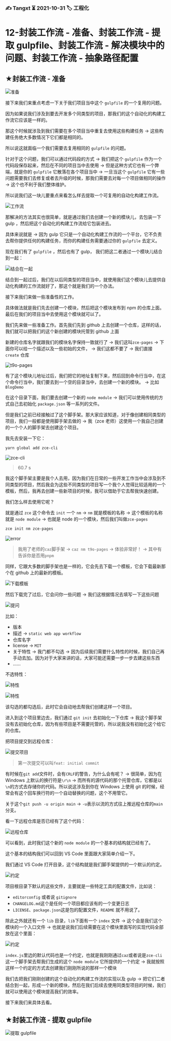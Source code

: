 ### ✍️ Tangxt ⏳ 2021-10-31 🏷️ 工程化

# 12-封装工作流 - 准备、封装工作流 - 提取 gulpfile、封装工作流 - 解决模块中的问题、封装工作流 - 抽象路径配置

## ★封装工作流 - 准备

![准备](assets/img/2021-10-31-18-15-18.png)

接下来我们来重点考虑一下关于我们项目当中这个 `gulpfile` 的一个复用的问题。

因为如果说我们涉及到要去开发多个同类型的项目，那我们的这个自动化的构建工作流它应该是一样的。

那这个时候就涉及到我们需要在多个项目当中重复去使用这些构建任务 -> 这些构建任务绝大多数情况下它们都是相同的。

所以说这就面临一个我们需要去复用相同的 `gulpfile` 的问题。

针对于这个问题，我们可以通过代码段的方式 -> 我们把这个 `gulpfile` 作为一个代码段保存起来，然后在不同的项目当中去使用 -> 但是这种方式它也有一个弊端，就是你的 `gulpfile` 它散落在各个项目当中 -> 一旦当这个 `gulpfile` 它有一些问题需要我们去修复或者去升级的时候，那我们需要去对每一个项目做相同的操作 -> 这个也不利于我们整体维护。

所以说我们这一块儿要重点来看怎么样去提取一个可复用的自动化构建工作流。

![工作流](assets/img/2021-10-31-18-31-08.png)

那解决的方法其实也很简单，就是通过我们去创建一个新的模块儿，去包装一下 gulp ，然后把这个自动化的构建工作流给它包装进去。

具体来说就是 -> 因为 gulp 它只是一个自动化构建工作流的一个平台，它不负责去帮你提供任何的构建任务，而你的构建任务需要通过你的 `gulpfile` 去定义。

现在我们有了 `gulpfile` ，然后也有了 gulp， 我们把这二者通过一个模块儿结合到一起：

![结合在一起](assets/img/2021-10-31-18-32-47.png)

结合到一起过后，我们在以后同类型的项目当中，就使用我们这个模块儿去提供自动化构建的工作流就好了，那这个就是我们的一个办法。

接下来我们来做一些准备性的工作。

具体做法就是我们先去创建一个模块，然后把这个模块发布到 npm 的仓库上面。最后在我们的项目当中去使用这个模块就可以了。

我们先来做一些准备工作。首先我们先到 github 上去创建一个仓库，这样的话，我们就可以把我们的这个新创建的模块托管到 github 上面

新建的仓库名字就跟我们的模块名字保持一致就行了 -> 我们这叫`zce-pages` -> 下面你可以给一个描述以及一些初始的文件， -> 我们这都不要了 -> 我们直接 `create` 仓库

![t9o-pages](assets/img/2021-10-31-18-38-20.png)

有了这个模块儿地址过后，我们把它的地址复制下来，然后回到命令行当中，在这个命令行当中，我们要去到一个空的目录当中，去创建一个新的模块。 -> 比如`BlogDemo`

在这个目录下面，我们要去创建一个新的 `node module` -> 我们可以使用传统的方式自己去初始化 `package.json` 等一系列的文件。

但是我们之前已经接触过了这个脚手架。那大家应该知道，对于像创建相同类型的项目，我们一般都是使用脚手架去做的 -> 我（zce 老师）这使用一个我自己创建的一个个人的脚手架去创建这个项目。

我先去安装一下它：

``` bash
yarn global add zce-cli
```

![zce-cli](assets/img/2021-10-31-19-32-36.png)

> 60.7 s

我这个脚手架主要是我个人去用，因为我们在日常的一些开发工作当中会涉及到不同类型的项目，然后我会为这些不同类型的项目写一个我个人觉得比较适用的一个模板，然后，我再去创建一些新项目的时候，我可以借助于它去帮我快速创建。

我们怎么样去使用它呢？

就是通过 `zce` 这个命令去 `init` 一个 `nm` -> `nm` 就是模板的名称 -> 这个模板的名称就是 `node module`  -> 也就是 node 的一个模块，然后我们叫做`zce-pages` 

``` bash
zce init nm zce-pages
```

![error](assets/img/2021-10-31-19-36-44.png)

> 我用了老师的`caz`脚手架 -> `caz nm t9o-pages` -> 体验非常好！ -> 其中有告诉你是否用`pnpm`

同样，它跟大多数的脚手架也是一样的，它会先去下载一个模板，它会下载最新那个在 github 上的最新的模板。

![下载模板](assets/img/2021-10-31-22-16-26.png)

然后下载完了过后，它会问你一些问题 -> 我们这根据情况去填写一下这些问题

![提问](assets/img/2021-10-31-22-15-46.png)

比如：

- 版本
- 描述 -> `static web app workflow`
- 仓库名字
- license -> `MIT`
- 关于特性 -> 我门都不勾选 -> 因为后续我们需要什么特性的时候，我们自己再手动去加。因为对于大家来讲的话，大家可能还需要一步一步去建这些东西
- ……

不选特性：

![特性](assets/img/2021-10-31-22-24-07.png)

![特性](assets/img/2021-10-31-22-24-19.png)

该勾选的都勾选后，此时它会自动地去帮我们创建这样一个项目。

进入到这个项目里边去，我们通过 `git init` 去初始化一下仓库 -> 我这个脚手架没有去初始化仓库，因为有些项目是不需要托管的，所以说我没有初始化这个给它的仓库。

把项目提交到远程仓库：

![提交项目](assets/img/2021-10-31-22-27-38.png)

> 第一次提交可以叫`feat: initial commit`

有时候在`git add`文件时，会有`CRLF`的警告，为什么会有呢？ -> 很简单，因为在 Windows 上默认的换行符是`\r\n` -> 而所有的源代码的那个托管仓库，它都是以`\n`的方式去存储你的代码。所以说这涉及到你在 Windows 上使用 git 的时候，经常会有这个回车换行符的一个自动替换的问题，这个不用管它。

关于这个`git push -u origin main` -> `-u`表示以流的方式往上推远程仓库的`main`分支。

看一下远程仓库是否已经有了这个代码：

![远程仓库](assets/img/2021-10-31-22-42-04.png)

可以看到，此时我们这个新的 `node module` 的一个基本的结构就已经有了。

这个基本的结构我们可以回到 VS Code 里面跟大家简单介绍一下。

我们通过 VS Code 打开目录，这个结构就是我们脚手架提供的一个默认的约定。

![约定](assets/img/2021-10-31-22-43-59.png)

项目根目录下默认的这些文件，主要就是一些特定工具的配置文件，比如说：

- `editorconfig` 或者说 `gitignore` 
- `CHANGELOG.md`这个是任何一个项目都应该有的一个变更日志 
- `LICENSE`、`package.json`这是包的配置文件，`README` 就不用说了。

除此之外就还有一个 `lib` 目录，`lib`下面有一个 `index` 文件 -> 这个会是我们这个模块的一个入口文件 -> 也就是说我们后续需要在这个模块里面写的实现代码全部放在这个里面：

![约定](assets/img/2021-10-31-22-48-28.png)

`index.js`里边的默认代码也是一个约定，也就是我刚刚通过`caz`或者说是`zce-cli`这一个脚手架去帮我们生成的这个 `node module` 它所提供的一个约定 -> 我就按照这样一个约定的方式去创建我们刚刚所说的那样一个模块

我们去把我们刚刚创建的这个自动化的构建工作流的实现以及 gulp -> 把它们二者结合到一起，形成一个新的模块，然后在我们后续去使用同类型项目的时候，我们就可以使用这个模块提高我们的效率。

接下来我们来具体去看。

## ★封装工作流 - 提取 gulpfile

![提取 gulpfile](assets/img/2021-10-31-22-51-42.png)